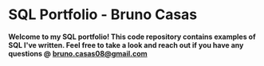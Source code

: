 # SQL Portfolio - Bruno Casas

**Welcome to my SQL portfolio! This code repository contains examples of SQL I've written. Feel free to take a look and reach out if you have any questions @ bruno.casas08@gmail.com**
